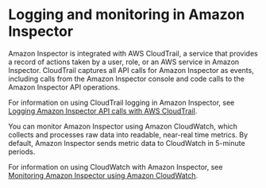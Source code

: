 # Logging and monitoring in Amazon Inspector<a name="security-logging-and-monitoring"></a>

Amazon Inspector is integrated with AWS CloudTrail, a service that provides a record of actions taken by a user, role, or an AWS service in Amazon Inspector\. CloudTrail captures all API calls for Amazon Inspector as events, including calls from the Amazon Inspector console and code calls to the Amazon Inspector API operations\.

For information on using CloudTrail logging in Amazon Inspector, see [Logging Amazon Inspector API calls with AWS CloudTrail](logging-using-cloudtrail.md)\.

You can monitor Amazon Inspector using Amazon CloudWatch, which collects and processes raw data into readable, near\-real time metrics\. By default, Amazon Inspector sends metric data to CloudWatch in 5\-minute periods\.

For information on using CloudWatch with Amazon Inspector, see [Monitoring Amazon Inspector using Amazon CloudWatch](using-cloudwatch.md)\.